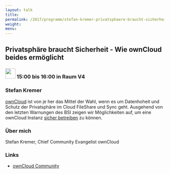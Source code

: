 ```yaml
---
layout: talk
title:
permalink: /2017/programm/stefan-kremer-privatsphaere-braucht-sicherheit---wie-owncloud-beides-ermoeglicht/
weight:
menu:
---
```

## Privatsphäre braucht Sicherheit - Wie ownCloud beides ermöglicht

### <img height = "32" src="../../../images/talk.svg"> 15:00 bis 16:00 in Raum V4

### Stefan Kremer

<a href="https://owncloud.org">ownCloud</a> ist von je her das Mittel der Wahl, wenn es um Datenhoheit und Schutz der Privatsphäre im Cloud FileShare und Sync geht. Ausgehend von den letzten Warnungen des BSI zeigen wir Möglichkeiten auf, um eine ownCloud Instanz <a href="https://scan.owncloud.org">sicher betreiben</a> zu können. 

### Über mich

Stefan Kremer, Chief Community Evangelist ownCloud

### Links

- <a href="https://owncloud.org" target="_blank">ownCloud Community</a>